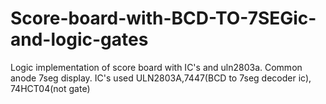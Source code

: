 # Score-board-with-BCD-TO-7SEGic-and-logic-gates
Logic implementation of score board with IC's and uln2803a. 
Common anode 7seg display. 
IC's used ULN2803A,7447(BCD to 7seg decoder ic), 74HCT04(not gate) 
